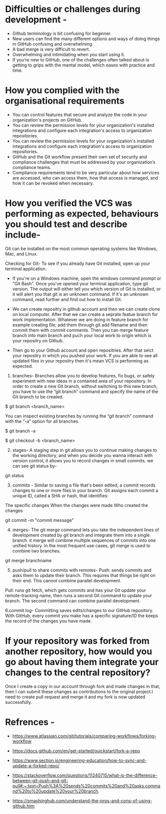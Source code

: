 # Difficulties or challenges during development -
* Github terminology is bit confusing for beginner.
* New users can find the many different options and ways of doing things in GitHub confusing and overwhelming.
* A bad merge is very difficult to revert.
* Overwhelming and intimidating when you start using it.
* If you’re new to GitHub, one of the challenges often talked about is getting to grips with the mental model, which eases with practice and time.

# How you complied with the organisational requirements
* You can control features that secure and analyze the code in your organization's projects on GitHub.
* You can review the permission levels for your organization's installed integrations and configure each integration's access to organization repositories.
* You can review the permission levels for your organization's installed integrations and configure each integration's access to organization repositories.
* GitHub and the Git workflow present their own set of security and compliance challenges that must be addressed by your organization’s compliance teams.
* Compliance requirements tend to be very particular about how services are accessed, who can access them, how that access is managed, and how it can be revoked when necessary. 

# How you verified the VCS was performing as expected, behaviours you should test and describe include-
Git can be installed on the most common operating systems like Windows, Mac, and Linux. 

Checking for Git-
To see if you already have Git installed, open up your terminal application.
* If you're on a Windows machine, open the windows command prompt or "Git Bash".
Once you've opened your terminal application, type git version. The output will either tell you which version of Git is installed, or it will alert you that git is an unknown command. If it's an unknown command, read further and find out how to install Git.

* We can create repositry in github account and then we can create clone on local computer. After that we can create a seprate featue branch for work implementation. Whatever we are doing in feature branch for example creating file, add them through git add filename and then commit them with commit comments. Then you can merge feature branch into main branch and puch your local work to origin which is your repositry on Github. 

* Then go to your Github account and open repositries. After that selct your repositry in which you pushed your work. If you are able to see all updated files in your repositry then it's mean VCS is performing as expected.

1. branches- 
Branches allow you to develop features, fix bugs, or safely experiment with new ideas in a contained area of your repository.
In order to create a new Git branch, without switching to this new branch, you have to use the “git branch” command and specify the name of the Git branch to be created.

$ git branch <branch_name>

You can inspect existing branches by running the “git branch” command with the “-a” option for all branches.

$ git branch -a

$ git checkout -b <branch_name>

2. stages-
A staging step in git allows you to continue making changes to the working directory, and when you decide you wanna interact with version control, it allows you to record changes in small commits. we can see git status by-

git status

3. commits -
Similar to saving a file that's been edited, a commit records changes to one or more files in your branch. Git assigns each commit a unique ID, called a SHA or hash, that identifies:

The specific changes
When the changes were made
Who created the changes

git commit -m "commit message"

4. merges- 
The git merge command lets you take the independent lines of development created by git branch and integrate them into a single branch.
it merge will combine multiple sequences of commits into one unified history. In the most frequent use cases, git merge is used to combine two branches.

git merge branchname

5. push/pull to share commits with remotes-
Push: sends commits and asks them to update their branch. This requires that things be right on their end. This cannot combine parallel development.

Pull: runs git fetch, which gets commits and has your Git update your remote-tracking name, then runs a second Git command to update your branch. The second command can combine parallel development.

6.commit log-
Committing saves edits/changes to our GitHub repository. With GitHub, every commit you make has a specific signature/ID the keeps the record of the changes you have made.

# If your repository was forked from another repository, how would you go about having them integrate your changes to the central repository? 
Once I create a copy in our account through fork and made changes in that, then I can submit these changes as contributions to the original project.I need to create pull request and merge it and my fork is now updated successfully. 

# Refrences -

* https://www.atlassian.com/git/tutorials/comparing-workflows/forking-workflow

* https://docs.github.com/en/get-started/quickstart/fork-a-repo

* https://www.section.io/engineering-education/how-to-sync-and-update-a-forked-repo/

* https://stackoverflow.com/questions/11240715/what-is-the-difference-between-git-push-and-git-pull#:~:text=Push%3A%20sends%20commits%20and%20asks,command%20to%20update%20your%20branch.

* https://smashinghub.com/understand-the-pros-and-cons-of-using-github.htm
